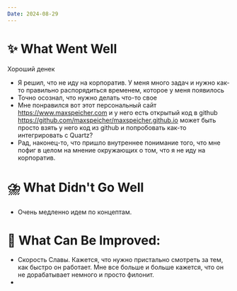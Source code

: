 ```yaml
---
Date: 2024-08-29
---
```



# **✨ What Went Well**
Хороший денек
- Я решил, что не иду на корпоратив. У меня много задач и нужно как-то правильно распорядиться временем, которое у меня появилось
- Точно осознал, что нужно делать что-то свое
- Мне понравился вот этот персональный сайт https://www.maxspeicher.com и у него есть открытый код в github https://github.com/maxspeicher/maxspeicher.github.io может быть просто взять у него код из github и попробовать как-то интегрировать с Quartz? 
- Рад, наконец-то, что пришло внутреннее понимание того, что мне пофиг в целом на мнение окружающих о том, что я не иду на корпоратив. 


#  **⛈️ What Didn't Go Well**
- Очень медленно идем по концептам. 



# **💫 What Can Be Improved**:
- Скорость Славы. Кажется, что нужно пристально смотреть за тем, как быстро он работает. Мне все больше и больше кажется, что он не дорабатывает немного и просто филонит. 
- 

